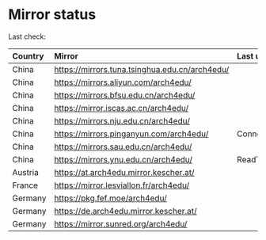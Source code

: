 <script src="./time.js"></script>
# Mirror status
Last check: <script type="text/javascript">localize(1679080536.2384481);</script>

|Country|Mirror|Last update|
|:------|:-----|:----------|
|China|https://mirrors.tuna.tsinghua.edu.cn/arch4edu/|<script type="text/javascript">localize(1679034847);</script>|
|China|https://mirrors.aliyun.com/arch4edu/|<script type="text/javascript">localize(1678948751);</script>|
|China|https://mirrors.bfsu.edu.cn/arch4edu/|<script type="text/javascript">localize(1679034847);</script>|
|China|https://mirror.iscas.ac.cn/arch4edu/|<script type="text/javascript">localize(1679034847);</script>|
|China|https://mirrors.nju.edu.cn/arch4edu/|<script type="text/javascript">localize(1679034847);</script>|
|China|https://mirrors.pinganyun.com/arch4edu/|ConnectionError|
|China|https://mirrors.sau.edu.cn/arch4edu/|<script type="text/javascript">localize(1673850842);</script>|
|China|https://mirrors.ynu.edu.cn/arch4edu/|ReadTimeout|
|Austria|https://at.arch4edu.mirror.kescher.at/|<script type="text/javascript">localize(1679034847);</script>|
|France|https://mirror.lesviallon.fr/arch4edu/|<script type="text/javascript">localize(1679034847);</script>|
|Germany|https://pkg.fef.moe/arch4edu/|<script type="text/javascript">localize(1679034847);</script>|
|Germany|https://de.arch4edu.mirror.kescher.at/|<script type="text/javascript">localize(1679034847);</script>|
|Germany|https://mirror.sunred.org/arch4edu/|<script type="text/javascript">localize(1679034847);</script>|

<script src="./tablefilter/tablefilter.js"></script>
<script src="./table.js"></script>